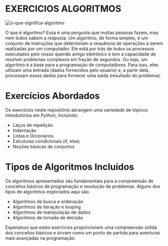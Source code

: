 # EXERCICIOS ALGORITMOS

![o-que-significa-algoritmo](https://github.com/luisfernandogbraga/EXERCICIOS_ALGORITMOS/assets/134460985/d912ac4c-178d-400f-bf21-8936b0ff3a4b)

O que é algoritmo? Essa é uma pergunta que muitas pessoas fazem, mas nem todos sabem a resposta. Um algoritmo, de forma simples, é um conjunto de instruções que determinam a sequência de operações a serem realizadas por um computador.
Ele está por trás de todos os processos executados pelo nosso querido amigo eletrônico e tem a capacidade de resolver problemas complexos em fração de segundos. Ou seja, um algoritmo é a base para a programação de computadores. Para isso, eles utilizam uma entrada (dados fornecidos pelo usuário) e, a partir dela, processam esses dados para fornecer uma saída (resultado do problema).

# Exercícios Abordados
Os exercícios neste repositório abrangem uma variedade de tópicos introdutórios em Python, incluindo:

- Laços de repetição
- Indentação
- Listas e Dicionários
- Estruturas condicionais (if, else)
- Noções básicas de conjuntos

# Tipos de Algoritmos Incluídos
Os algoritmos apresentados são fundamentais para a compreensão de conceitos básicos de programação e resolução de problemas. Alguns dos tipos de algoritmos explorados aqui são:

- Algoritmos de busca e ordenação
- Algoritmos de iteração e looping
- Algoritmos de manipulação de dados
- Algoritmos de tomada de decisão

Esperamos que estes exercícios proporcionem uma compreensão sólida dos conceitos básicos e sirvam como um ponto de partida para aventuras mais avançadas na programação.

